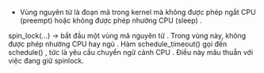 - Vùng nguyên tử là đoạn mã trong kernel mà không được phép ngắt CPU (preempt) hoặc không được phép nhường CPU (sleep) .


spin_lock(...) → bắt đầu một vùng mã nguyên tử .
Trong vùng này, không được phép nhường CPU hay ngủ .
Hàm schedule_timeout() gọi đến schedule() , tức là yêu cầu chuyển ngữ cảnh CPU .
Điều này mâu thuẫn với việc đang giữ spinlock.